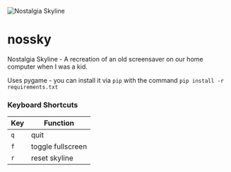 ![Nostalgia Skyline](https://user-images.githubusercontent.com/811277/83960433-58f1b980-a878-11ea-8d1b-31ea9f9cb7d3.png)

# nossky
Nostalgia Skyline - A recreation of an old screensaver on our home computer when I was a kid. 

Uses pygame - you can install it via `pip` with the command `pip install -r requirements.txt`

### Keyboard Shortcuts
Key | Function
--- | ---
`q` | quit
`f` | toggle fullscreen
`r` | reset skyline
